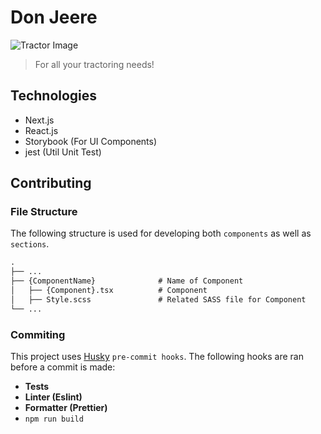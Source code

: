# Don Jeere 

![Tractor Image](https://media.giphy.com/media/v1.Y2lkPTc5MGI3NjExM3l6Mnh4OXRrZjIzcHJxODM1d291NnRweW5pY3I3YnI3dDJyZWltOSZlcD12MV9pbnRlcm5hbF9naWZfYnlfaWQmY3Q9Zw/26gs9jTY1R02ueEnu/giphy.gif)
> For all your tractoring needs!

## Technologies
 - Next.js
 - React.js
 - Storybook (For UI Components)
 - jest (Util Unit Test)

## Contributing

### File Structure

The following structure is used for developing both `components` as well as `sections`.

```markdown
.
├── ...
├── {ComponentName}              # Name of Component
│   ├── {Component}.tsx          # Component
│   ├── Style.scss               # Related SASS file for Component
└── ...
```

### Commiting
This project uses [Husky](https://typicode.github.io/husky/) `pre-commit hooks`.
The following hooks are ran before a commit is made:
 - **Tests**
 - **Linter (Eslint)**
 - **Formatter (Prettier)**
 - `npm run build`